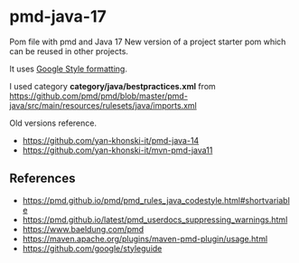 # pmd-java-17
Pom file with pmd and Java 17
New version of a project starter pom which can be reused in other projects.

It uses [Google Style formatting](https://github.com/google/styleguide/blob/gh-pages/intellij-java-google-style.xml).

I used category **category/java/bestpractices.xml**
from https://github.com/pmd/pmd/blob/master/pmd-java/src/main/resources/rulesets/java/imports.xml


Old versions reference.
- https://github.com/yan-khonski-it/pmd-java-14
- https://github.com/yan-khonski-it/mvn-pmd-java11

## References
- https://pmd.github.io/pmd/pmd_rules_java_codestyle.html#shortvariable
- https://pmd.github.io/latest/pmd_userdocs_suppressing_warnings.html
- https://www.baeldung.com/pmd
- https://maven.apache.org/plugins/maven-pmd-plugin/usage.html
- https://github.com/google/styleguide
